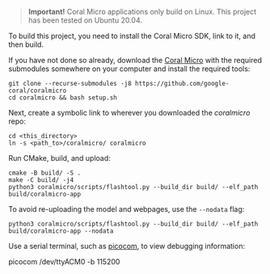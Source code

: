 > **Important!**
> Coral Micro applications only build on Linux. This project has been tested on Ubuntu 20.04.

To build this project, you need to install the Coral Micro SDK, link to it, and then  build. 

If you have not done so already, download the [Coral Micro](https://github.com/google-coral/coralmicro) with the required submodules somewhere on your computer and install the required tools:

```
git clone --recurse-submodules -j8 https://github.com/google-coral/coralmicro
cd coralmicro && bash setup.sh
```

Next, create a symbolic link to wherever you downloaded the *coralmicro* repo:

```
cd <this_directory>
ln -s <path_to>/coralmicro/ coralmicro
```

Run CMake, build, and upload:

```
cmake -B build/ -S .
make -C build/ -j4
python3 coralmicro/scripts/flashtool.py --build_dir build/ --elf_path build/coralmicro-app
```

To avoid re-uploading the model and webpages, use the `--nodata` flag:

```
python3 coralmicro/scripts/flashtool.py --build_dir build/ --elf_path build/coralmicro-app --nodata
```

Use a serial terminal, such as [picocom](), to view debugging information:

picocom /dev/ttyACM0 -b 115200
